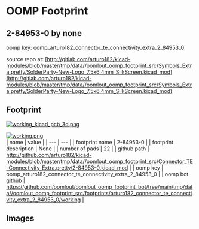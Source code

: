 # OOMP Footprint  
## 2-84953-0  by none  
  
oomp key: oomp_arturo182_connector_te_connectivity_extra_2_84953_0  
  
source repo at: [http://gitlab.com/arturo182/kicad-modules/blob/master/tmp/data//oomlout_oomp_footprint_src/Symbols_Extra.pretty/SolderParty-New-Logo_7.5x6.4mm_SilkScreen.kicad_mod](http://gitlab.com/arturo182/kicad-modules/blob/master/tmp/data//oomlout_oomp_footprint_src/Symbols_Extra.pretty/SolderParty-New-Logo_7.5x6.4mm_SilkScreen.kicad_mod)  
## Footprint  
  
[![working_kicad_pcb_3d.png](working_kicad_pcb_3d_600.png)](working_kicad_pcb_3d.png)  
  
[![working.png](working_600.png)](working.png)  
| name | value | 
| --- | --- | 
| footprint name | 2-84953-0 | 
| footprint description | None | 
| number of pads | 22 | 
| github path | http://github.com/arturo182/kicad-modules/blob/master/tmp/data//oomlout_oomp_footprint_src/Connector_TE-Connectivity_Extra.pretty/2-84953-0.kicad_mod | 
| oomp key | oomp_arturo182_connector_te_connectivity_extra_2_84953_0 | 
| oomp bot github | https://github.com/oomlout/oomlout_oomp_footprint_bot/tree/main/tmp/data//oomlout_oomp_footprint_src/footprints/arturo182_connector_te_connectivity_extra_2_84953_0/working | 
## Images  
